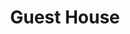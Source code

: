 --- 
title: "Guest House"
publishdate: "2019-9-17T16:48:46+02:00"
src: "https://365manga.net/manga/guest-house"
image: "https://data.365manga.net/images/thumbnails/1826-guest-house.jpg"
description: "An unexpected side of a timid glasses guy! Alcohol turn the timid guy into a bad boy? Story about a fun and happy(?) life of a guesthouse owner!"
---